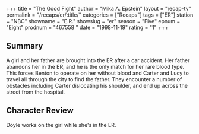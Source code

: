 +++
title = "The Good Fight"
author = "Mika A. Epstein"
layout = "recap-tv"
permalink = "/recaps/er/:title/"
categories = ["Recaps"]
tags = ["ER"]
station = "NBC"
showname = "E.R."
showslug = "er"
season = "Five"
epnum = "Eight"
prodnum = "467558  "
date = "1998-11-19"
rating = "1"
+++

## Summary  
  
A girl and her father are brought into the ER after a car accident. Her father abandons her in the ER, and he is the only match for her rare blood type. This forces Benton to operate on her without blood and Carter and Lucy to travel all through the city to find the father. They encounter a number of obstacles including Carter dislocating his shoulder, and end up across the street from the hospital.

## Character Review  
  
Doyle works on the girl while she's in the ER.